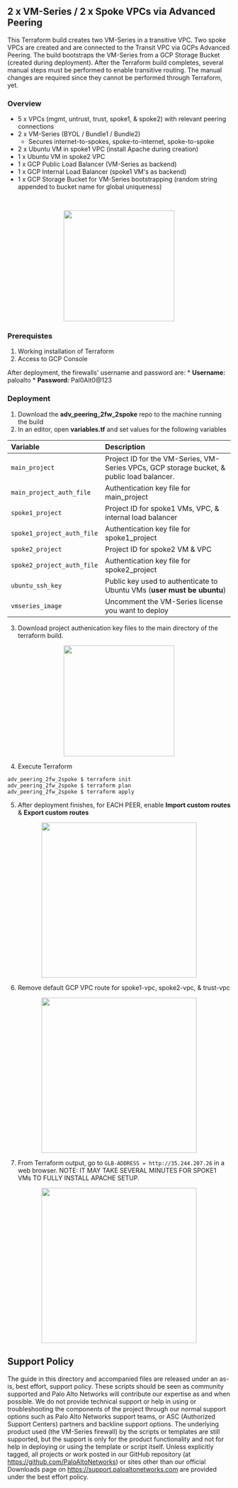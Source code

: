 ## 2 x VM-Series / 2 x Spoke VPCs via Advanced Peering
This Terraform build creates two VM-Series in a transitive VPC.  Two spoke VPCs are created and are connected to the Transit VPC via GCPs Advanced Peering. The build bootstraps the VM-Series from a GCP Storage Bucket (created during deployment).  After the Terraform build completes, several manual steps must be performed to enable transitive routing.  The manual changes are required since they cannot be performed through Terraform, yet.

### Overview
* 5 x VPCs (mgmt, untrust, trust, spoke1, & spoke2) with relevant peering connections
* 2 x VM-Series (BYOL / Bundle1 / Bundle2)
    *  Secures internet-to-spokes, spoke-to-internet, spoke-to-spoke 
* 2 x Ubuntu VM in spoke1 VPC (install Apache during creation)
* 1 x Ubuntu VM in spoke2 VPC
* 1 x GCP Public Load Balancer (VM-Series as backend)
* 1 x GCP Internal Load Balancer (spoke1 VM's as backend)
* 1 x GCP Storage Bucket for VM-Series bootstrapping (random string appended to bucket name for global uniqueness)
</br>
<p align="center">
<img src="https://raw.githubusercontent.com/wwce/terraform/master/gcp/adv_peering_2fw_2spoke/images/diagram.png" width="250">
</p>


### Prerequistes 
1. Working installation of Terraform
2. Access to GCP Console

After deployment, the firewalls' username and password are:
     * **Username:** paloalto
     * **Password:** Pal0Alt0@123

### Deployment
1.  Download the **adv_peering_2fw_2spoke** repo to the machine running the build
2.  In an editor, open **variables.tf** and set values for the following variables

| Variable        | Description |
| :------------- | :------------- |
| `main_project` | Project ID for the VM-Series, VM-Series VPCs, GCP storage bucket, & public load balancer. |
| `main_project_auth_file` | Authentication key file for main_project |
| `spoke1_project` | Project ID for spoke1 VMs, VPC, & internal load balancer |
| `spoke1_project_auth_file`| Authentication key file for spoke1_project |
| `spoke2_project` | Project ID for spoke2 VM & VPC |
| `spoke2_project_auth_file` | Authentication key file for spoke2_project |
| `ubuntu_ssh_key` | Public key used to authenticate to Ubuntu VMs (**user must be ubuntu**) |
| `vmseries_image` | Uncomment the VM-Series license you want to deploy |

3.  Download project authenication key files to the main directory of the terraform build.
<p align="center">
<img src="https://raw.githubusercontent.com/wwce/terraform/master/gcp/adv_peering_2fw_2spoke/images/directory.png" width="250">
</p>

4. Execute Terraform
```
adv_peering_2fw_2spoke $ terraform init
adv_peering_2fw_2spoke $ terraform plan
adv_peering_2fw_2spoke $ terraform apply
```

5. After deployment finishes, for EACH PEER, enable **Import custom routes** & **Export custom routes** 

<p align="center">
<img src="https://raw.githubusercontent.com/wwce/terraform/master/gcp/adv_peering_2fw_2spoke/images/peering.png" width="350">
</p>

6. Remove default GCP VPC route for spoke1-vpc, spoke2-vpc, & trust-vpc

<p align="center">
<img src="https://raw.githubusercontent.com/wwce/terraform/master/gcp/adv_peering_2fw_2spoke/images/routes.png" width="350">
</p>

7. From Terraform output, go to `GLB-ADDRESS = http://35.244.207.26` in a web browser.  NOTE: IT MAY TAKE SEVERAL MINUTES FOR SPOKE1 VMs TO FULLY INSTALL APACHE SETUP.
<p align="center">
<img src="https://raw.githubusercontent.com/wwce/terraform/master/gcp/adv_peering_2fw_2spoke/images/web.png" width="350">
</p>

## Support Policy
The guide in this directory and accompanied files are released under an as-is, best effort, support policy. These scripts should be seen as community supported and Palo Alto Networks will contribute our expertise as and when possible. We do not provide technical support or help in using or troubleshooting the components of the project through our normal support options such as Palo Alto Networks support teams, or ASC (Authorized Support Centers) partners and backline support options. The underlying product used (the VM-Series firewall) by the scripts or templates are still supported, but the support is only for the product functionality and not for help in deploying or using the template or script itself.
Unless explicitly tagged, all projects or work posted in our GitHub repository (at https://github.com/PaloAltoNetworks) or sites other than our official Downloads page on https://support.paloaltonetworks.com are provided under the best effort policy.

